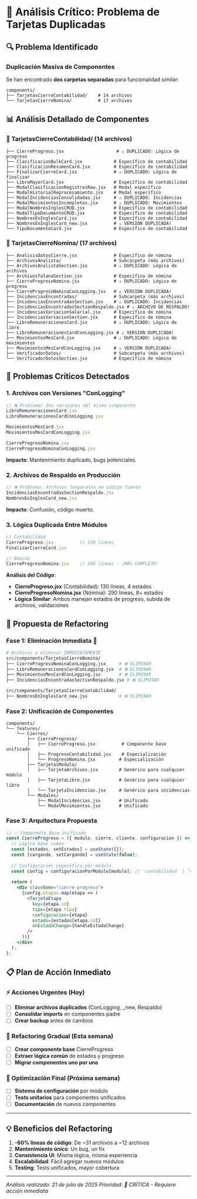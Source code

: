# 🚨 Análisis Crítico: Problema de Tarjetas Duplicadas

## 🔍 Problema Identificado

### Duplicación Masiva de Componentes
Se han encontrado **dos carpetas separadas** para funcionalidad similar:

```
components/
├── TarjetasCierreContabilidad/    # 14 archivos
└── TarjetasCierreNomina/          # 17 archivos
```

## 📊 Análisis Detallado de Componentes

### 🏢 TarjetasCierreContabilidad/ (14 archivos)
```
├── CierreProgreso.jsx                    # ⚠️ DUPLICADO: Lógica de progreso
├── ClasificacionBulkCard.jsx            # Específico de contabilidad
├── ClasificacionResumenCard.jsx         # Específico de contabilidad
├── FinalizarCierreCard.jsx              # ⚠️ DUPLICADO: Lógica de finalizar
├── LibroMayorCard.jsx                   # Específico de contabilidad
├── ModalClasificacionRegistrosRaw.jsx   # Modal específico
├── ModalHistorialReprocesamiento.jsx    # Modal específico
├── ModalIncidenciasConsolidadas.jsx     # ⚠️ DUPLICADO: Incidencias
├── ModalMovimientosIncompletos.jsx      # ⚠️ DUPLICADO: Movimientos
├── ModalNombresInglesCRUD.jsx           # Específico de contabilidad
├── ModalTipoDocumentoCRUD.jsx           # Específico de contabilidad
├── NombresEnInglesCard.jsx              # Específico de contabilidad
├── NombresEnInglesCard_new.jsx          # ⚠️ VERSION DUPLICADA!
└── TipoDocumentoCard.jsx                # Específico de contabilidad
```

### 👥 TarjetasCierreNomina/ (17 archivos)
```
├── AnalisisDatosCierre.jsx              # Específico de nómina
├── ArchivosAnalista/                    # Subcarpeta (más archivos)
├── ArchivosAnalistaSection.jsx          # ⚠️ DUPLICADO: Lógica de archivos
├── ArchivosTalanaSection.jsx            # Específico de nómina
├── CierreProgresoNomina.jsx             # ⚠️ DUPLICADO: Lógica de progreso
├── CierreProgresoNominaConLogging.jsx   # ⚠️ VERSION DUPLICADA!
├── IncidenciasEncontradas/              # Subcarpeta (más archivos)
├── IncidenciasEncontradasSection.jsx    # ⚠️ DUPLICADO: Incidencias
├── IncidenciasEncontradasSectionRespaldo.jsx # ⚠️ ARCHIVO DE RESPALDO!
├── IncidenciasVariacionSalarial.jsx     # Específico de nómina
├── IncidenciasVariacionSection.jsx      # Específico de nómina
├── LibroRemuneracionesCard.jsx          # ⚠️ DUPLICADO: Lógica de libro
├── LibroRemuneracionesCardConLogging.jsx # ⚠️ VERSION DUPLICADA!
├── MovimientosMesCard.jsx               # ⚠️ DUPLICADO: Lógica de movimientos
├── MovimientosMesCardConLogging.jsx     # ⚠️ VERSION DUPLICADA!
├── VerificadorDatos/                    # Subcarpeta (más archivos)
└── VerificadorDatosSection.jsx          # Específico de nómina
```

## 🚨 Problemas Críticos Detectados

### 1. **Archivos con Versiones "ConLogging"**
```jsx
// ❌ Problema: Dos versiones del mismo componente
LibroRemuneracionesCard.jsx
LibroRemuneracionesCardConLogging.jsx

MovimientosMesCard.jsx  
MovimientosMesCardConLogging.jsx

CierreProgresoNomina.jsx
CierreProgresoNominaConLogging.jsx
```
**Impacto**: Mantenimiento duplicado, bugs potenciales.

### 2. **Archivos de Respaldo en Producción**
```jsx
// ❌ Problema: Archivos temporales en código fuente
IncidenciasEncontradasSectionRespaldo.jsx
NombresEnInglesCard_new.jsx
```
**Impacto**: Confusión, código muerto.

### 3. **Lógica Duplicada Entre Módulos**
```jsx
// Contabilidad
CierreProgreso.jsx          // 130 líneas
FinalizarCierreCard.jsx

// Nómina  
CierreProgresoNomina.jsx    // 290 líneas - ¡MÁS COMPLEJO!
```

**Análisis del Código**:
- **CierreProgreso.jsx** (Contabilidad): 130 líneas, 4 estados
- **CierreProgresoNomina.jsx** (Nómina): 290 líneas, 8+ estados
- **Lógica Similar**: Ambos manejan estados de progreso, subida de archivos, validaciones

## 🎯 Propuesta de Refactoring

### Fase 1: Eliminación Inmediata 🚨
```bash
# Archivos a eliminar INMEDIATAMENTE
src/components/TarjetasCierreNomina/
├── CierreProgresoNominaConLogging.jsx     # ❌ ELIMINAR
├── LibroRemuneracionesCardConLogging.jsx  # ❌ ELIMINAR  
├── MovimientosMesCardConLogging.jsx       # ❌ ELIMINAR
├── IncidenciasEncontradasSectionRespaldo.jsx # ❌ ELIMINAR

src/components/TarjetasCierreContabilidad/
├── NombresEnInglesCard_new.jsx            # ❌ ELIMINAR
```

### Fase 2: Unificación de Componentes
```
components/
└── features/
    └── Cierres/
        ├── CierreProgreso/
        │   ├── CierreProgreso.jsx          # Componente base unificado
        │   ├── ProgresoContabilidad.jsx    # Especialización
        │   └── ProgresoNomina.jsx         # Especialización
        ├── TarjetasModulo/
        │   ├── TarjetaArchivos.jsx        # Genérico para cualquier módulo
        │   ├── TarjetaLibro.jsx           # Genérico para cualquier libro
        │   └── TarjetaIncidencias.jsx     # Genérico para incidencias
        └── Modales/
            ├── ModalIncidencias.jsx       # Unificado
            └── ModalMovimientos.jsx       # Unificado
```

### Fase 3: Arquitectura Propuesta
```jsx
// ✅ Componente Base Unificado
const CierreProgreso = ({ modulo, cierre, cliente, configuracion }) => {
  // Lógica base común
  const [estados, setEstados] = useState({});
  const [cargando, setCargando] = useState(false);
  
  // Configuración específica por módulo
  const config = configuracionPorModulo[modulo]; // 'contabilidad' | 'nomina'
  
  return (
    <div className="cierre-progreso">
      {config.etapas.map(etapa => (
        <TarjetaEtapa 
          key={etapa.id}
          tipo={etapa.tipo}
          configuracion={etapa}
          estado={estados[etapa.id]}
          onEstadoChange={handleEstadoChange}
        />
      ))}
    </div>
  );
};
```

## 📋 Plan de Acción Inmediato

### ⚡ Acciones Urgentes (Hoy)
- [ ] **Eliminar archivos duplicados** (ConLogging, _new, Respaldo)
- [ ] **Consolidar imports** en componentes padre
- [ ] **Crear backup** antes de cambios

### 🔧 Refactoring Gradual (Esta semana)
- [ ] **Crear componente base** CierreProgreso
- [ ] **Extraer lógica común** de estados y progreso  
- [ ] **Migrar componentes uno por uno**

### 🚀 Optimización Final (Próxima semana)
- [ ] **Sistema de configuración** por módulo
- [ ] **Tests unitarios** para componentes unificados
- [ ] **Documentación** de nuevos componentes

---

## 💡 Beneficios del Refactoring

1. **-60% líneas de código**: De ~31 archivos a ~12 archivos
2. **Mantenimiento único**: Un bug, un fix
3. **Consistencia UI**: Misma lógica, misma experiencia
4. **Escalabilidad**: Fácil agregar nuevos módulos
5. **Testing**: Tests unificados, mayor cobertura

---
*Análisis realizado: 21 de julio de 2025*
*Prioridad: 🚨 CRÍTICA - Requiere acción inmediata*
